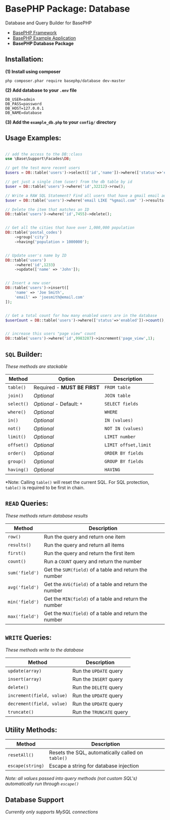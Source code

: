 # BasePHP Package: Database
Database and Query Builder for BasePHP

* [BasePHP Framework](https://github.com/basephp/framework)
* [BasePHP Example Application](https://github.com/basephp/application)
* **BasePHP Database Package**

Installation:
---------------

**(1) Install using composer**

`php composer.phar require basephp/database dev-master`

**(2) Add database to your `.env` file**

```
DB_USER=admin
DB_PASS=password
DB_HOST=127.0.0.1
DB_NAME=database
```

**(3) Add the `example_db.php` to your `config/` directory**


Usage Examples:
---------------

```php

// add the access to the DB::class
use \Base\Support\Facades\DB;

// get the test more recent users
$users = DB::table('users')->select(['id','name'])->where(['status'=>'enabled'])->limit(10)->order('id DESC')->results();

// get just a single item (user) from the db table by id
$user = DB::table('users')->where('id',32212)->row();

// Write a RAW SQL Statement? Find all users that have a gmail email address
$user = DB::table('users')->where('email LIKE "%gmail.com" ')->results();

// Delete the item that matches an ID
DB::table('users')->where('id',7455)->delete();


// Get all the cities that have over 1,000,000 population
DB::table('postal_codes')
    ->group('city')
    ->having('population > 1000000');


// Update user's name by ID
DB::table('users')
    ->where('id',1233)
    ->update(['name' => 'John']);


// Insert a new user
DB::table('users')->insert([
    'name' => 'Joe Smith',
    'email' => 'joesmith@email.com'
]);


// Get a total count for how many enabled users are in the database
$userCount = DB::table('users')->where(['status'=>'enabled'])->count();


// increase this users "page view" count
DB::table('users')->where('id',9983287)->increment('page_view',1);


```

`SQL` Builder:
---------------

*These methods are stackable*

|Method           |Option                         |Description           |
|---              |---                            |---                   |
|`table()`        | Required - **MUST BE FIRST**  | `FROM table`         |
|`join()`         | *Optional*                    | `JOIN table`         |
|`select()`       | *Optional* - Default: `*`     | `SELECT fields`      |
|`where()`        | *Optional*                    | `WHERE`              |
|`in()`           | *Optional*                    | `IN (values)`        |
|`not()`          | *Optional*                    | `NOT IN (values)`    |
|`limit()`        | *Optional*                    | `LIMIT number`       |
|`offset()`       | *Optional*                    | `LIMIT offset,limit` |
|`order()`        | *Optional*                    | `ORDER BY fields`    |
|`group()`        | *Optional*                    | `GROUP BY fields`    |
|`having()`       | *Optional*                    | `HAVING`             |

*Note: Calling `table()` will reset the current SQL. For SQL protection, `table()` is required to be first in chain.


`READ` Queries:
---------------

*These methods return database results*

|Method             | Description                                           |
|---                |---                                                    |
|`row()`            | Run the query and return one item                     |
|`results()`        | Run the query and return all items                    |
|`first()`          | Run the query and return the first item               |
|`count()`          | Run a `COUNT` query and return the number             |
|`sum('field')`     | Get the `SUM(field)` of a table and return the number |
|`avg('field')`     | Get the `AVG(field)` of a table and return the number |
|`min('field')`     | Get the `MIN(field)` of a table and return the number |
|`max('field')`     | Get the `MAX(field)` of a table and return the number |

`WRITE` Queries:
---------------

*These methods write to the database*

|Method                       | Description                                   |
|---                          |---                                            |
|`update(array)`              | Run the `UPDATE` query                        |
|`insert(array)`              | Run the `INSERT` query                        |
|`delete()`                   | Run the `DELETE` query                        |
|`increment(field, value)`    | Run the `UPDATE` query                        |
|`decrement(field, value)`    | Run the `UPDATE` query                        |
|`truncate()`                 | Run the `TRUNCATE` query                      |


Utility Methods:
---------------

|Method                       | Description                                              |
|---                          |---                                                       |
|`resetAll()`                 | Resets the SQL, automatically called on `table()`        |
|`escape(string)`             | Escape a string for database injection                   |

*Note: all values passed into query methods (not custom SQL's) automatically run through `escape()`*


Database Support
---------------

*Currently only supports MySQL connections*
